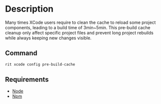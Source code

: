 # Description

Many times XCode users require to clean the cache to reload some project components,
leading to a build time of 3min~5min. This pre-build cache cleanup only affect
specific project files and prevent long project rebuilds while always
keeping new changes visible.

## Command

```bash
rit xcode config pre-build-cache
```

## Requirements

- [Node](https://nodejs.org/en/)
- [Npm](https://www.npmjs.com/get-npm)
